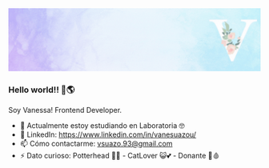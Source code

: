 <img src="./Frontend Developer (1).gif" alt="Banner"/>

### Hello world!! 👋🌎 

Soy Vanessa!
Frontend Developer.


- 🔭 Actualmente estoy estudiando en Laboratoria 🤓
- 💬 LinkedIn: https://www.linkedin.com/in/vanesuazou/
- 📫 Cómo contactarme: vsuazo.93@gmail.com
- ⚡ Dato curioso: Potterhead 🧙‍♂️ - CatLover 😺💕 - Donante 💉🩸 
